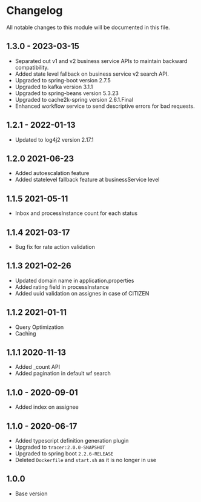 

# Changelog
All notable changes to this module will be documented in this file.

## 1.3.0 - 2023-03-15
- Separated out v1 and v2 business service APIs to maintain backward compatibility.
- Added state level fallback on business service v2 search API.
- Upgraded to spring-boot version 2.7.5
- Upgraded to kafka version 3.1.1
- Upgraded to spring-beans version 5.3.23
- Upgraded to cache2k-spring version 2.6.1.Final
- Enhanced workflow service to send descriptive errors for bad requests.

## 1.2.1 - 2022-01-13
- Updated to log4j2 version 2.17.1

## 1.2.0 2021-06-23
- Added autoescalation feature
- Added statelevel fallback feature at businessService level

## 1.1.5 2021-05-11
- Inbox and processInstance count for each status

## 1.1.4 2021-03-17
- Bug fix for rate action validation

## 1.1.3 2021-02-26
- Updated domain name in application.properties
- Added rating field in processInstance
- Added uuid validation on assignes in case of CITIZEN

## 1.1.2 2021-01-11
- Query Optimization
- Caching

## 1.1.1 2020-11-13
- Added _count API
- Added pagination in default wf search

## 1.1.0 - 2020-09-01
- Added index on assignee 

## 1.1.0 - 2020-06-17
- Added typescript definition generation plugin
- Upgraded to `tracer:2.0.0-SNAPSHOT`
- Upgraded to spring boot `2.2.6-RELEASE`
- Deleted `Dockerfile` and `start.sh` as it is no longer in use

## 1.0.0

- Base version
